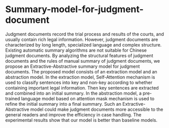 # Summary-model-for-judgment-document

Judgment documents record the trial process and results of the courts, and usually contain rich legal information. However, judgment documents are characterized by long length, specialized language and complex structure. Existing automatic summary algorithms are not suitable for Chinese judgment documents. By analyzing the structural features of judgment documents and the rules of manual summary of judgment documents, we propose an Extractive-Abstractive summary model for judgment documents.  The proposed model consists of an extraction model and an abstraction model.  In the extraction model, Self-Attention mechanism is used to classify sentences into key and non-key according to whether containing important legal information. Then key sentences are extracted and combined into an initial summary. In the abstraction model, a pre-trained language model based on attention mask mechanism is used to refine the initial summary into a final summary. Such an Extractive-Abstractive model could make judgment documents more accessible to the general readers and improve the efficiency in case handling. The experimental results show that our model is better than baseline models.
